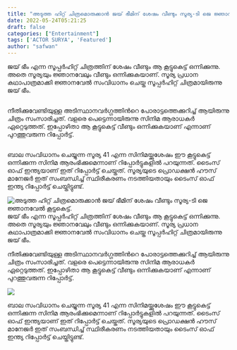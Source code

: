 ```yaml
---
title: "അടുത്ത ഹിറ്റ് ചിത്രമൊരുക്കാൻ ജയ് ഭീമിന് ശേഷം വീണ്ടും സൂര്യ-ടി ജെ ജ്ഞാനവേൽ കൂട്ടുകെട്ട്."
date: 2022-05-24T05:21:25
draft: false
categories: ["Entertainment"]
tags: ['ACTOR SURYA', 'Featured']
author: "safwan"
---
```


<!-- wp:paragraph -->
<p>ജയ് ഭീം എന്ന സൂപ്പർഹിറ്റ് ചിത്രത്തിന് ശേഷം വീണ്ടും ആ കൂട്ടുകെട്ട് ഒന്നിക്കുന്നു. അതെ സൂര്യയും ജ്ഞാനവേലും വീണ്ടും ഒന്നിക്കുകയാണ്. സൂര്യ പ്രധാന കഥാപാത്രമാക്കി ജ്ഞാനവേൽ സംവിധാനം ചെയ്ത സൂപ്പർഹിറ്റ് ചിത്രമായിരുന്നു ജയ് ഭീം.</p>
<!-- /wp:paragraph -->

<!-- wp:image {"id":336168,"sizeSlug":"large"} -->
<figure class="wp-block-image size-large"><img src="https://cdn.boolokam.com/articles/2022/05/images-17-7.jpeg" alt="" class="wp-image-336168"/></figure>
<!-- /wp:image -->

<!-- wp:paragraph -->
<p> നീതിക്കുവേണ്ടിയുള്ള അടിസ്ഥാനവർഗ്ഗത്തിൻറെ പോരാട്ടത്തെക്കുറിച്ച് ആയിരുന്നു ചിത്രം സംസാരിച്ചത്. വളരെ പെട്ടെന്നായിരുന്നു സിനിമ ആരാധകർ ഏറ്റെടുത്തത്. ഇപ്പോഴിതാ ആ കൂട്ടുകെട്ട് വീണ്ടും ഒന്നിക്കുകയാണ് എന്നാണ് പുറത്തുവരുന്ന റിപ്പോർട്ട്.</p>
<!-- /wp:paragraph -->

<!-- wp:image {"id":336167,"sizeSlug":"large"} -->
<figure class="wp-block-image size-large"><img src="https://cdn.boolokam.com/articles/2022/05/images-18-6.jpeg" alt="" class="wp-image-336167"/></figure>
<!-- /wp:image -->

<!-- wp:paragraph -->
<p> ബാല സംവിധാനം ചെയ്യുന്ന സൂര്യ 41 എന്ന സിനിമയ്ക്കുശേഷം ഈ കൂട്ടുകെട്ട് ഒന്നിക്കുന്ന സിനിമ ആരംഭിക്കുമെന്നാണ് റിപ്പോർട്ടുകളിൽ പറയുന്നത്. ടൈംസ് ഓഫ് ഇന്ത്യയാണ് ഇത് റിപ്പോർട്ട് ചെയ്തത്. സൂര്യയുടെ പ്രൊഡക്ഷൻ ഹൗസ് മാനേജർ ഇത് സംബന്ധിച്ച് സ്ഥിരീകരണം നടത്തിയതായും ടൈംസ് ഓഫ് ഇന്ത്യ റിപ്പോർട്ട് ചെയ്തിട്ടുണ്ട്.</p>
<!-- /wp:paragraph -->


![അടുത്ത ഹിറ്റ് ചിത്രമൊരുക്കാൻ ജയ് ഭീമിന് ശേഷം വീണ്ടും സൂര്യ-ടി ജെ ജ്ഞാനവേൽ കൂട്ടുകെട്ട്.](https://cdn.boolokam.com/articles/2022/05/images-17-7.jpeg)ജയ് ഭീം എന്ന സൂപ്പർഹിറ്റ് ചിത്രത്തിന് ശേഷം വീണ്ടും ആ കൂട്ടുകെട്ട് ഒന്നിക്കുന്നു. അതെ സൂര്യയും ജ്ഞാനവേലും വീണ്ടും ഒന്നിക്കുകയാണ്. സൂര്യ പ്രധാന കഥാപാത്രമാക്കി ജ്ഞാനവേൽ സംവിധാനം ചെയ്ത സൂപ്പർഹിറ്റ് ചിത്രമായിരുന്നു ജയ് ഭീം.

നീതിക്കുവേണ്ടിയുള്ള അടിസ്ഥാനവർഗ്ഗത്തിൻറെ പോരാട്ടത്തെക്കുറിച്ച് ആയിരുന്നു ചിത്രം സംസാരിച്ചത്. വളരെ പെട്ടെന്നായിരുന്നു സിനിമ ആരാധകർ ഏറ്റെടുത്തത്. ഇപ്പോഴിതാ ആ കൂട്ടുകെട്ട് വീണ്ടും ഒന്നിക്കുകയാണ് എന്നാണ് പുറത്തുവരുന്ന റിപ്പോർട്ട്.

![](https://cdn.boolokam.com/articles/2022/05/images-18-6.jpeg)

ബാല സംവിധാനം ചെയ്യുന്ന സൂര്യ 41 എന്ന സിനിമയ്ക്കുശേഷം ഈ കൂട്ടുകെട്ട് ഒന്നിക്കുന്ന സിനിമ ആരംഭിക്കുമെന്നാണ് റിപ്പോർട്ടുകളിൽ പറയുന്നത്. ടൈംസ് ഓഫ് ഇന്ത്യയാണ് ഇത് റിപ്പോർട്ട് ചെയ്തത്. സൂര്യയുടെ പ്രൊഡക്ഷൻ ഹൗസ് മാനേജർ ഇത് സംബന്ധിച്ച് സ്ഥിരീകരണം നടത്തിയതായും ടൈംസ് ഓഫ് ഇന്ത്യ റിപ്പോർട്ട് ചെയ്തിട്ടുണ്ട്.
